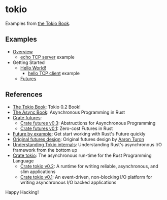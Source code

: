 # tokio

Examples from [the Tokio Book].

## Examples

- [Overview]
  - [echo TCP server] example
- Getting Started
  - [Hello World!]
    - [hello TCP client] example
  - [Futures]

[overview]: https://github.com/tokio-rs/book/blob/master/overview.md
[hello world!]: https://github.com/tokio-rs/book/blob/master/getting-started/hello-world.md
[futures]: https://github.com/tokio-rs/book/blob/master/getting-started/futures.md

[echo tcp server]: examples/echo.rs
[hello tcp client]: examples/hello.rs

## References

- [The Tokio Book]: Tokio 0.2 Book!
- [The Async Book]: Asynchronous Programming in Rust
- [Crate futures]:
  - [Crate futures v0.3]: Abstructions for Asynchronous Programming
  - [Crate futures v0.1]: Zero-cost Futures in Rust
- [Future by example]: Get start working with Rust's Future quickly
- [Original futures design]: Original futures design by [Aaron Turon]
- [Understanding Tokio internals]: Understanding Rust's asynchronous I/O framework from the bottom up
- [Crate tokio]: The asynchronous run-time for the Rust Programming Language
  - [Crate tokio v0.2]: A runtime for writing reliable, asynchronous, and slim applications
  - [Crate tokio v0.1]: An event-driven, non-blocking I/O platform for writing asynchronous I/O backed applications

[the tokio book]: https://github.com/tokio-rs/book/blob/master/SUMMARY.md
[the async book]: https://rust-lang.github.io/async-book/
[crate futures]: http://futures.rs/
[crate futures v0.3]: https://docs.rs/futures/0.3.1/
[crate futures v0.1]: https://docs.rs/futures/0.1.29/
[future by example]: https://docs.rs/future-by-example/0.1.0/future_by_example/
[original futures design]: https://aturon.github.io/blog/2016/09/07/futures-design/
[Aaron Turon]: https://aturon.github.io/blog/
[understanding tokio internals]: https://cafbit.com/post/tokio_internals/
[crate tokio]: https://tokio.rs/
[crate tokio v0.2]: https://docs.rs/tokio/0.2.0-alpha.6/tokio/
[crate tokio v0.1]: https://docs.rs/tokio/0.1.22/tokio/

Happy Hacking!
